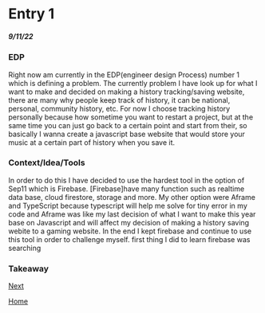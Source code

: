 # Entry 1
##### 9/11/22

### EDP
Right now am currently in the EDP(engineer design Process) number 1 which is defining a problem. The currently problem I have look up for what I want to make and decided on making a history tracking/saving website, there are many why people keep track of history, it can be national, personal, community history, etc. For now I choose tracking history personally because how sometime you want to restart a project, but at the same time you can just go back to a certain point and start from their, so basically I wanna create a javascript base website that would store your music at a certain part of history when you save it.

### Context/Idea/Tools
In order to do this I have decided to use the hardest tool in the option of Sep11 which is Firebase. [Firebase]have many function such as realtime data base, cloud firestore, storage and more. My other option were Aframe and TypeScript because typescript will help me solve for tiny error in my code and Aframe was like my last decision of what I want to make this year base on Javascript and will affect my decision of making a history saving webite to a gaming website. In the end I kept firebase and continue to use this tool in order to challenge myself. first thing I did to learn firebase was searching 

### Takeaway

[Next](entry02.md)

[Home](../README.md)
